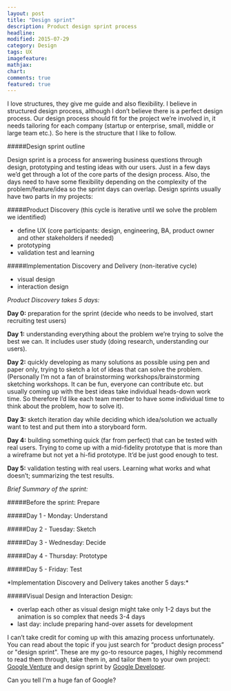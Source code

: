 ```yaml
---
layout: post
title: "Design sprint"
description: Product design sprint process
headline:
modified: 2015-07-29
category: Design
tags: UX
imagefeature:
mathjax:
chart:
comments: true
featured: true
---
```


I love structures, they give me guide and also flexibility. I believe in structured design process, although I don’t believe there is a perfect design process. Our design process should fit for the project we’re involved in, it needs tailoring for each company (startup or enterprise, small, middle or large team etc.). So here is the structure that I like to follow.

#####Design sprint outline

Design sprint is a process for answering business questions through design, prototyping and testing ideas with our users. Just in a few days we’d get through a lot of the core parts of the design process. Also, the days need to have some flexibility depending on the complexity of the problem/feature/idea so the sprint days can overlap. Design sprints usually have two parts in my projects:

#####Product Discovery 
(this cycle is iterative until we solve the problem we identified)
* define UX (core participants: design, engineering, BA, product owner and other stakeholders if needed)
* prototyping
* validation test and learning

#####Implementation Discovery and Delivery 
(non-iterative cycle)
* visual design
* interaction design

*Product Discovery takes 5 days:*

**Day 0:** preparation for the sprint (decide who needs to be involved, start recruiting test users)

**Day 1:**  understanding everything about the problem we’re trying to solve the best we can. It includes user study (doing research, understanding our users).

**Day 2:** quickly developing as many solutions as possible using pen and paper only, trying to sketch a lot of ideas that can solve the problem. (Personally I’m not a fan of brainstorming workshops/brainstorming sketching workshops. It can be fun, everyone can contribute etc. but usually coming up with the best ideas take individual heads-down work time. So therefore I’d like each team member to have some individual time to think about the problem, how to solve it).

**Day 3:** sketch iteration day while deciding which idea/solution we actually want to test and put them into a storyboard form.  

**Day 4:** building something quick (far from perfect) that can be tested with real users. Trying to come up with a mid-fidelity prototype that is more than a wireframe but not yet a hi-fid prototype. It’d be just good enough to test.

**Day 5:** validation testing with real users. Learning what works and what doesn’t; summarizing the test results.

*Brief Summary of the sprint:*

#####Before the sprint: Prepare

#####Day 1 - Monday: Understand

#####Day 2 - Tuesday: Sketch

#####Day 3 - Wednesday: Decide

#####Day 4 - Thursday: Prototype

#####Day 5 - Friday: Test

<p></p>
*Implementation Discovery and Delivery takes another 5 days:*

#####Visual Design and Interaction Design:

- overlap each other as visual design might take only 1-2 days but the animation is so complex that needs 3-4 days 
- last day: include preparing hand-over assets for development

I can’t take credit for coming up with this amazing process unfortunately. You can read about the topic if you just search for “product design process” or "design sprint". These are my go-to resource pages, I highly recommend to read them through, take them in, and tailor them to your own project: [Google Venture](http://www.gv.com/sprint/) and design sprint by [Google Developer](https://developers.google.com/design-sprint/). 

Can you tell I'm a huge fan of Google?

